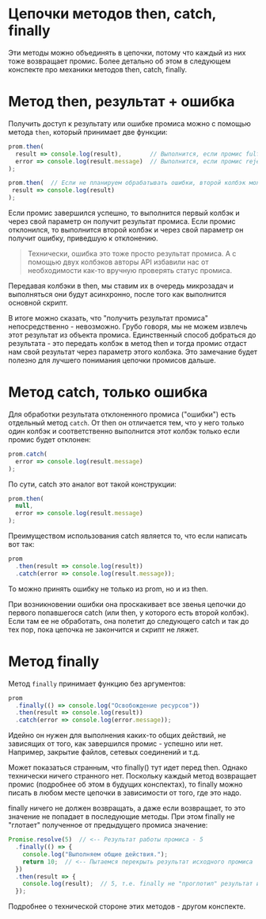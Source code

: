 # Цепочки методов then, catch, finally

Эти методы можно объединять в цепочки, потому что каждый из них тоже возвращает промис. Более детально об этом в следующем конспекте про механики методов then, catch, finally.

# Метод then, результат + ошибка

Получить доступ к результату или ошибке промиса можно с помощью метода `then`, который принимает две функции:

```javascript
prom.then(
  result => console.log(result),        // Выполнится, если промис fulfilled
  error => console.log(result.message)  // Выполнится, если промис rejected
);
```

 ```javascript
prom.then(  // Если не планируем обрабатывать ошибки, второй колбэк можно не передавать.
  result => console.log(result)
);
 ```

Если промис завершился успешно, то выполнится первый колбэк и через свой параметр он получит результат промиса. Если промис отклонился, то выполнится второй колбэк и через свой параметр он получит ошибку, приведшую к отклонению.

> Технически, ошибка это тоже просто результат промиса. А с помощью двух колбэков авторы API избавили нас от необходимости как-то вручную проверять статус промиса.

Передавая колбэки в then, мы ставим их в очередь микрозадач и выполняться они будут асинхронно, после того как выполнится основной скрипт.

В итоге можно сказать, что "получить результат промиса" непосредственно - невозможно. Грубо говоря, мы не можем извлечь этот результат из объекта промиса. Единственный способ добраться до результата - это передать колбэк в метод then и тогда промис отдаст нам свой результат через параметр этого колбэка. Это замечание будет полезно для лучшего понимания цепочки промисов дальше.

# Метод catch, только ошибка

Для обработки результата отклоненного промиса ("ошибки") есть отдельный метод `catch`. От then он отличается тем, что у него только один колбэк и соответственно выполнится этот колбэк только если промис будет отклонен:

```javascript
prom.catch(
  error => console.log(result.message)
);
````

По сути, catch это аналог вот такой конструкции:

```javascript
prom.then(
  null,
  error => console.log(result.message)
);
```

Преимуществом использования catch является то, что если написать вот так:

```javascript
prom
  .then(result => console.log(result))
  .catch(error => console.log(result.message));
```

То можно принять ошибку не только из prom, но и из then.

При возникновении ошибки она проскакивает все звенья цепочки до первого попавшегося catch (или then, у которого есть второй колбэк). Если там ее не обработать, она полетит до следующего catch и так до тех пор, пока цепочка не закончится и скрипт не ляжет.

# Метод finally

Метод `finally` принимает функцию без аргументов:

```javascript
prom
  .finally(() => console.log("Освобождение ресурсов"))
  .then(result => console.log(result))
  .catch(error => console.log(error.message));
```

Идейно он нужен для выполнения каких-то общих действий, не зависящих от того, как завершился промис - успешно или нет. Например, закрытие файлов, сетевых соединений и т.д. 

Может показаться странным, что finally() тут идет перед then. Однако технически ничего странного нет. Поскольку каждый метод возвращает промис (подробнее об этом в будущих конспектах), то finally можно писать в любом месте цепочки в зависимости от того, где это надо.

finally ничего не должен возвращать, а даже если возвращает, то это значение не попадает в последующие методы. При этом finally не "глотает" полученное от предыдущего промиса значение:

```javascript
Promise.resolve(5)  // <-- Результат работы промиса - 5
  .finally(() => {
    console.log("Выполняем общие действия.");
    return 10;  // <-- Пытаемся перекрыть результат исходного промиса
  })
  .then(result => {
    console.log(result);  // 5, т.е. finally не "проглотил" результат исходного промиса
  });
```

Подробнее о технической стороне этих методов - другом конспекте.


